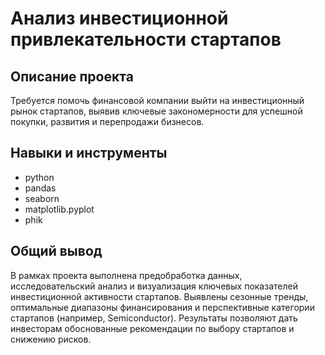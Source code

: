 # Анализ инвестиционной привлекательности стартапов

## Описание проекта 
Требуется помочь финансовой компании выйти на инвестиционный рынок стартапов, выявив ключевые закономерности для успешной покупки, развития и перепродажи бизнесов.

## Навыки и инструменты
- python
- pandas
- seaborn
- matplotlib.pyplot
- phik

## Общий вывод
В рамках проекта выполнена предобработка данных, исследовательский анализ и визуализация ключевых показателей инвестиционной активности стартапов. Выявлены сезонные тренды, оптимальные диапазоны финансирования и перспективные категории стартапов (например, Semiconductor). Результаты позволяют дать инвесторам обоснованные рекомендации по выбору стартапов и снижению рисков.